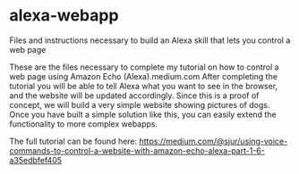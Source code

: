 # alexa-webapp
Files and instructions necessary to build an Alexa skill that lets you control a web page

These are the files necessary to complete my tutorial on how to control a web page using Amazon Echo (Alexa).medium.com 
After completing the tutorial you will be able to tell Alexa what you want to see in the browser, and the website will be updated accordingly. Since this is a proof of concept, we will build a very simple website showing pictures of dogs. Once you have built a simple solution like this, you can easily extend the functionality to more complex webapps.

The full tutorial can be found here:
https://medium.com/@sjur/using-voice-commands-to-control-a-website-with-amazon-echo-alexa-part-1-6-a35edbfef405
